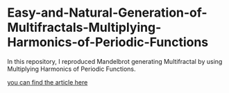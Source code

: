 # Easy-and-Natural-Generation-of-Multifractals-Multiplying-Harmonics-of-Periodic-Functions
In this repository, I reproduced Mandelbrot generating Multifractal by using Multiplying Harmonics of Periodic Functions.


[you can find the article here](https://link.springer.com/chapter/10.1007/978-1-4471-0873-3_8)
